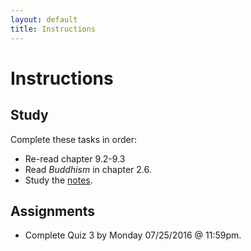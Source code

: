 ```yaml
---
layout: default
title: Instructions
---
```



# Instructions #


## Study

Complete these tasks in order:

+ Re-read chapter 9.2-9.3
+ Read *Buddhism* in chapter 2.6.
+ Study the [notes](/Teaching/Examined/Meaning/Handout3). 


## Assignments

+ Complete Quiz 3 by Monday 07/25/2016 @ 11:59pm.